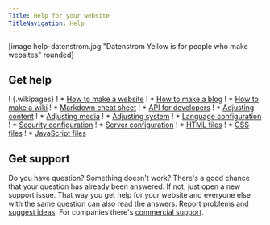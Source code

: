 ```yaml
---
Title: Help for your website
TitleNavigation: Help
---
```

[image help-datenstrom.jpg "Datenstrom Yellow is for people who make websites" rounded]

## Get help

! {.wikipages}
! * [How to make a website](how-to-make-a-website)
! * [How to make a blog](how-to-make-a-blog)
! * [How to make a wiki](how-to-make-a-wiki)
! * [Markdown cheat sheet](markdown-cheat-sheet)
! * [API for developers](api)
! * [Adjusting content](adjusting-content)
! * [Adjusting media](adjusting-media)
! * [Adjusting system](adjusting-system)
! * [Language configuration](language-configuration)
! * [Security configuration](security-configuration)
! * [Server configuration](server-configuration)
! * [HTML files](html-files)
! * [CSS files](css-files)
! * [JavaScript files](javascript-files)

## Get support

Do you have question? Something doesn't work? There's a good chance that your question has already been answered. If not, just open a new support issue. That way you get help for your website and everyone else with the same question can also read the answers. [Report problems and suggest ideas](https://github.com/datenstrom/yellow/issues). For companies there's [commercial support](https://mayberg.se/support/).